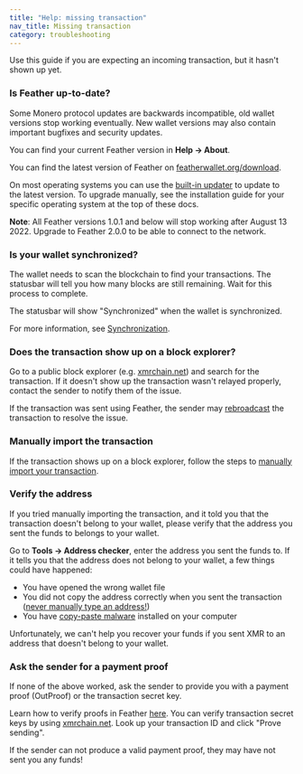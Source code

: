 ```yaml
---
title: "Help: missing transaction"
nav_title: Missing transaction
category: troubleshooting
---
```


Use this guide if you are expecting an incoming transaction, but it hasn't shown up yet.

### Is Feather up-to-date?

Some Monero protocol updates are backwards incompatible, old wallet versions stop working eventually. New wallet versions may also contain important bugfixes and security updates.

You can find your current Feather version in **Help → About**.

You can find the latest version of Feather on [featherwallet.org/download](https://featherwallet.org/download).

On most operating systems you can use the [built-in updater](updater) to update to the latest version. To upgrade manually, see the installation guide for your specific operating system at the top of these docs.

**Note**: All Feather versions 1.0.1 and below will stop working after August 13 2022. Upgrade to Feather 2.0.0 to be able to connect to the network.

### Is your wallet synchronized?

The wallet needs to scan the blockchain to find your transactions. The statusbar will tell you how many blocks are still remaining. Wait for this process to complete.

The statusbar will show "Synchronized" when the wallet is synchronized.

For more information, see [Synchronization](synchronization).

### Does the transaction show up on a block explorer?

Go to a public block explorer (e.g. [xmrchain.net](https://xmrchain.net)) and search for the transaction. If it doesn't show up the transaction wasn't relayed properly, contact the sender to notify them of the issue.

If the transaction was sent using Feather, the sender may [rebroadcast](failed-tx) the transaction to resolve the issue.

### Manually import the transaction

If the transaction shows up on a block explorer, follow the steps to [manually import your transaction](import-transaction).

### Verify the address

If you tried manually importing the transaction, and it told you that the transaction doesn't belong to your wallet, please verify that the address you sent the funds to belongs to your wallet.

Go to **Tools → Address checker**, enter the address you sent the funds to. If it tells you that the address does not belong to your wallet, a few things could have happened:

- You have opened the wrong wallet file
- You did not copy the address correctly when you sent the transaction ([never manually type an address!](receive-transaction))
- You have [copy-paste malware](https://medium.com/chainreport/copy-paste-malware-crypto-multipliers-4a0c09c7730a) installed on your computer

Unfortunately, we can't help you recover your funds if you sent XMR to an address that doesn't belong to your wallet.

### Ask the sender for a payment proof

If none of the above worked, ask the sender to provide you with a payment proof (OutProof) or the transaction secret key. 

Learn how to verify proofs in Feather [here](verify-tx-proof). You can verify transaction secret keys by using [xmrchain.net](https://xmrchain.net). Look up your transaction ID and click "Prove sending".

If the sender can not produce a valid payment proof, they may have not sent you any funds!